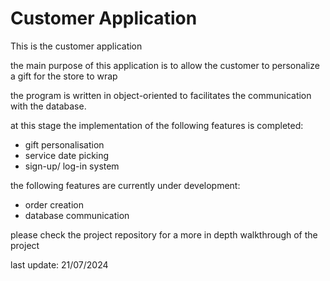 # Customer Application 
This is the customer application

the main purpose of this application is to allow the customer to personalize a gift for the store to wrap

the program is written in object-oriented to facilitates the communication with the database.

at this stage the implementation of the following features is completed:
* gift personalisation 
* service date picking 
* sign-up/ log-in system 


the following features are currently under development:

* order creation
* database communication


please check the project repository for a more in depth walkthrough of the project

last update: 21/07/2024